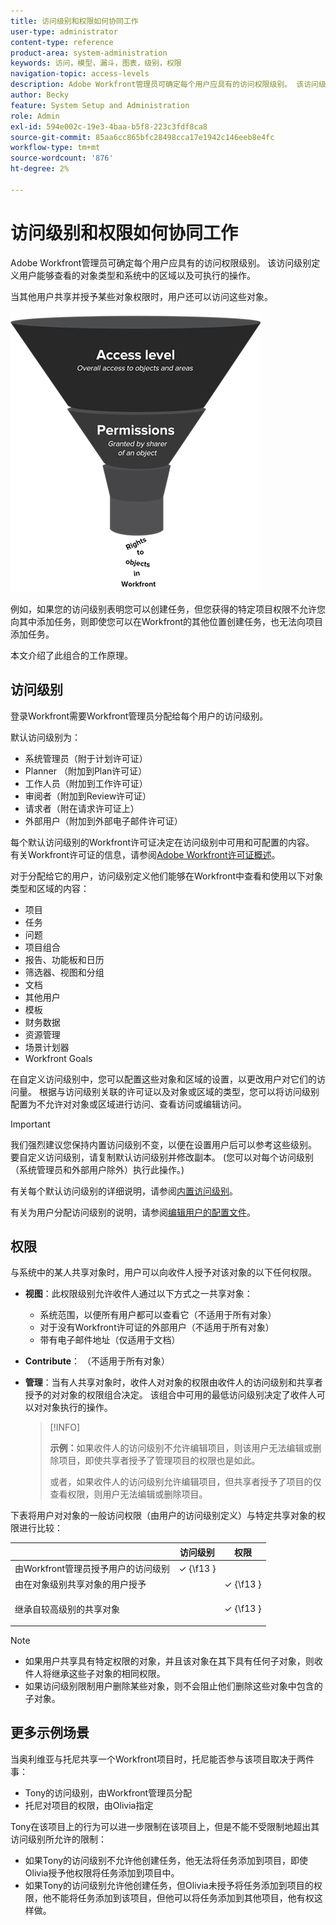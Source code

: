 ```yaml
---
title: 访问级别和权限如何协同工作
user-type: administrator
content-type: reference
product-area: system-administration
keywords: 访问，模型，漏斗，图表，级别，权限
navigation-topic: access-levels
description: Adobe Workfront管理员可确定每个用户应具有的访问权限级别。 该访问级别定义用户能够查看的对象类型和系统中的区域以及可执行的操作。
author: Becky
feature: System Setup and Administration
role: Admin
exl-id: 594e002c-19e3-4baa-b5f8-223c3fdf8ca8
source-git-commit: 85aa6cc865bfc28498cca17e1942c146eeb8e4fc
workflow-type: tm+mt
source-wordcount: '876'
ht-degree: 2%

---
```


# 访问级别和权限如何协同工作

Adobe Workfront管理员可确定每个用户应具有的访问权限级别。 该访问级别定义用户能够查看的对象类型和系统中的区域以及可执行的操作。

当其他用户共享并授予某些对象权限时，用户还可以访问这些对象。


![安全模型层次结构](assets/security-model-hierachy.png)

例如，如果您的访问级别表明您可以创建任务，但您获得的特定项目权限不允许您向其中添加任务，则即使您可以在Workfront的其他位置创建任务，也无法向项目添加任务。

本文介绍了此组合的工作原理。

## 访问级别

登录Workfront需要Workfront管理员分配给每个用户的访问级别。

默认访问级别为：

* 系统管理员（附于计划许可证）
* Planner （附加到Plan许可证）
* 工作人员（附加到工作许可证）
* 审阅者（附加到Review许可证）
* 请求者（附在请求许可证上）
* 外部用户（附加到外部电子邮件许可证）

每个默认访问级别的Workfront许可证决定在访问级别中可用和可配置的内容。 有关Workfront许可证的信息，请参阅[Adobe Workfront许可证概述](../../../administration-and-setup/add-users/access-levels-and-object-permissions/wf-licenses.md)。

对于分配给它的用户，访问级别定义他们能够在Workfront中查看和使用以下对象类型和区域的内容：

* 项目
* 任务
* 问题
* 项目组合
* 报告、功能板和日历
* 筛选器、视图和分组
* 文档
* 其他用户
* 模板
* 财务数据
* 资源管理
* 场景计划器
* Workfront Goals

在自定义访问级别中，您可以配置这些对象和区域的设置，以更改用户对它们的访问量。 根据与访问级别关联的许可证以及对象或区域的类型，您可以将访问级别配置为不允许对对象或区域进行访问、查看访问或编辑访问。

>[!IMPORTANT]
>
>我们强烈建议您保持内置访问级别不变，以便在设置用户后可以参考这些级别。 要自定义访问级别，请复制默认访问级别并修改副本。 (您可以对每个访问级别（系统管理员和外部用户除外）执行此操作。)

有关每个默认访问级别的详细说明，请参阅[内置访问级别](../../../administration-and-setup/add-users/access-levels-and-object-permissions/default-access-levels-in-workfront.md)。

有关为用户分配访问级别的说明，请参阅[编辑用户的配置文件](../../../administration-and-setup/add-users/create-and-manage-users/edit-a-users-profile.md)。

## 权限

与系统中的某人共享对象时，用户可以向收件人授予对该对象的以下任何权限。

* **视图**：此权限级别允许收件人通过以下方式之一共享对象：

   * 系统范围，以便所有用户都可以查看它（不适用于所有对象）
   * 对于没有Workfront许可证的外部用户（不适用于所有对象）
   * 带有电子邮件地址（仅适用于文档）

* **Contribute**： （不适用于所有对象）
* **管理**：当有人共享对象时，收件人对对象的权限由收件人的访问级别和共享者授予的对对象的权限组合决定。 该组合中可用的最低访问级别决定了收件人可以对对象执行的操作。

  >[!INFO]
  >
  >**示例：**&#x200B;如果收件人的访问级别不允许编辑项目，则该用户无法编辑或删除项目，即使共享者授予了管理项目的权限也是如此。
  >
  >或者，如果收件人的访问级别允许编辑项目，但共享者授予了项目的仅查看权限，则用户无法编辑或删除项目。

下表将用户对对象的一般访问权限（由用户的访问级别定义）与特定共享对象的权限进行比较：

<table style="table-layout:auto"> 
 <col> 
 <col> 
 <col> 
 <thead> 
  <tr> 
   <th> </th> 
   <th>访问级别 </th> 
   <th>权限 </th> 
  </tr> 
 </thead> 
 <tbody> 
  <tr> 
   <td>由Workfront管理员授予用户的访问级别</td> 
   <td>✓ {\f13 }</td> 
   <td> </td> 
  </tr> 
  <tr> 
   <td>由在对象级别共享对象的用户授予</td> 
   <td> </td> 
   <td>✓ {\f13 }</td> 
  </tr> 
  <tr> 
   <td> <p>继承自较高级别的共享对象 
   </td> 
   <td> </td> 
   <td>✓ {\f13 }</td> 
  </tr> 
 </tbody> 
</table>

>[!NOTE]
>
>* 如果用户共享具有特定权限的对象，并且该对象在其下具有任何子对象，则收件人将继承这些子对象的相同权限。
>* 如果访问级别限制用户删除某些对象，则不会阻止他们删除这些对象中包含的子对象。
>

## 更多示例场景

当奥利维亚与托尼共享一个Workfront项目时，托尼能否参与该项目取决于两件事：

* Tony的访问级别，由Workfront管理员分配
* 托尼对项目的权限，由Olivia指定

Tony在该项目上的行为可以进一步限制在该项目上，但是不能不受限制地超出其访问级别所允许的限制：

* 如果Tony的访问级别不允许他创建任务，他无法将任务添加到项目，即使Olivia授予他权限将任务添加到项目中。
* 如果Tony的访问级别允许他创建任务，但Olivia未授予将任务添加到项目的权限，他不能将任务添加到该项目，但他可以将任务添加到其他项目，他有权这样做。
